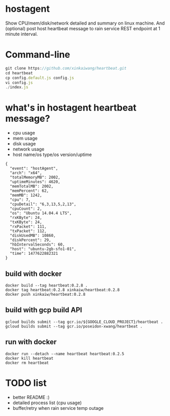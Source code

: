 # hostagent

Show CPU/mem/disk/network detailed and summary on linux machine. And (optional) post host heartbeat message to rain service REST endpoint at 1 minute interval.


# Command-line
``` js
git clone https://github.com/xinkaiwang/heartbeat.git
cd heartbeat
cp config.default.js config.js
vi config.js
./index.js
```

# what's in hostagent heartbeat message?
* cpu usage
* mem usage
* disk usage
* network usage
* host name/os type/os version/uptime
```
{
  "event": "hostAgent",
  "arch": "x64",
  "totalMemoryMB": 2002,
  "uptimeMinutes": 4620,
  "memTotalMB": 2002,
  "memPercent": 62,
  "memMB": 1242,
  "cpu": 7,
  "cpuDetail": "6,3,13,5,2,13",
  "cpuCount": 2,
  "os": "Ubuntu 14.04.4 LTS",
  "rxKByte": 24,
  "txKByte": 24,
  "rxPacket": 111,
  "txPacket": 112,
  "diskUsedMB": 10860,
  "diskPercent": 29,
  "hbIntervalSeconds": 60,
  "host": "ubuntu-2gb-sfo1-01",
  "time": 1477622882321
}
```

## build with docker
```
docker build --tag heartbeat:0.2.8 .
docker tag heartbeat:0.2.8 xinkaiw/heartbeat:0.2.8
docker push xinkaiw/heartbeat:0.2.8
```

## build with gcp build API
```
gcloud builds submit --tag gcr.io/${GOOGLE_CLOUD_PROJECT}/heartbeat .
gcloud builds submit --tag gcr.io/poseidon-xwang/heartbeat .
```

## run with docker
```
docker run --detach --name heartbeat heartbeat:0.2.5
docker kill heartbeat
docker rm heartbeat
```

# TODO list
* better README :)
* detailed process list (cpu usage)
* buffer/retry when rain service temp outage